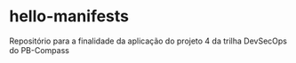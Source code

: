 # hello-manifests
Repositório para a finalidade da aplicação do projeto 4 da trilha DevSecOps do PB-Compass
